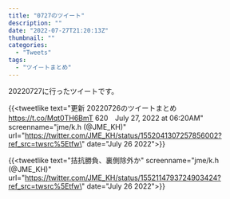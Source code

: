 ```yaml
---
title: "0727のツイート"
description: ""
date: "2022-07-27T21:20:13Z"
thumbnail: ""
categories:
  - "Tweets"
tags:
  - "ツイートまとめ"
---
```

20220727に行ったツイートです。
<!--more-->
{{<tweetlike text=\"更新 20220726のツイートまとめ https://t.co/Mqt0TH6BmT 620　July 27, 2022 at 06:20AM\" screenname=\"jme/k.h (@JME_KH)\" url=\"https://twitter.com/JME_KH/status/1552041307257856002?ref_src=twsrc%5Etfw\" date=\"July 26 2022\">}}

{{<tweetlike text=\"拮抗勝負、裏側除外か\" screenname=\"jme/k.h (@JME_KH)\" url=\"https://twitter.com/JME_KH/status/1552114793724903424?ref_src=twsrc%5Etfw\" date=\"July 26 2022\">}}

